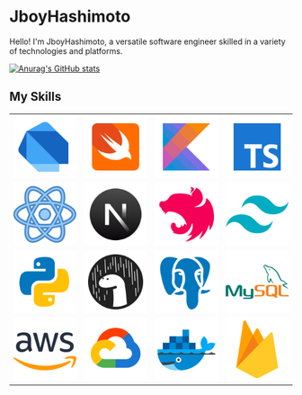 # JboyHashimoto

Hello! I'm JboyHashimoto, a versatile software engineer skilled in a variety of technologies and platforms.

[![Anurag's GitHub stats](https://github-readme-stats.vercel.app/api?username=sakurakotubaki)](https://github.com/anuraghazra/github-readme-stats)


## My Skills

<table>
  <tr>
    <td><img src="./assets/dart.png" /></td>
    <td><img src="./assets/swift.png" /></td>
    <td><img src="./assets/kotlin.png" /></td>
    <td><img src="./assets/ts.png" /></td>
  </tr>
  <tr>
    <td><img src="./assets/react.png" /></td>
    <td><img src="./assets/next.png" /></td>
    <td><img src="./assets/nest.png" /></td>
    <td><img src="./assets/tailwindcss.png" /></td>
  </tr>
  <tr>
    <td><img src="./assets/python.png" /></td>
    <td><img src="./assets/deno.png" /></td>
    <td><img src="./assets/postgre.png" /></td>
    <td><img src="./assets/mysql.png" /></td>
  </tr>
  <tr>
    <td><img src="./assets/aws.png" /></td>
    <td><img src="./assets/gcp.png" /></td>
    <td><img src="./assets/docker.png" /></td>
    <td><img src="./assets/firebase.png" /></td>
  </tr>
</table>